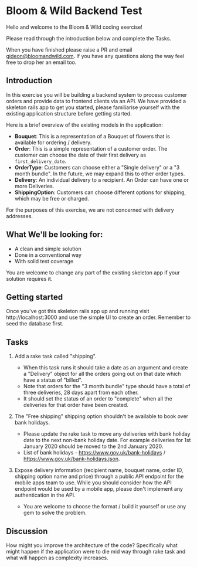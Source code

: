# Bloom & Wild Backend Test

Hello and welcome to the Bloom & Wild coding exercise!

Please read through the introduction below and complete the Tasks.

When you have finished please raise a PR and email gideon@bloomandwild.com. If you have any questions along the way feel free to drop her an email too.

## Introduction

In this exercise you will be building a backend system to process customer orders and provide data to frontend clients via an API.
We have provided a skeleton rails app to get you started, please familiarise yourself with the existing application structure before getting started.

Here is a brief overview of the existing models in the application:
- **Bouquet**: This is a representation of a Bouquet of flowers that is available for ordering / delivery.
- **Order**: This is a simple representation of a customer order. The customer can choose the date of their first delivery as `first_delivery_date`.
- **OrderType**: Customers can choose either a "Single delivery" or a "3 month bundle". In the future, we may expand this to other order types.
- **Delivery**: An individual delivery to a recipient. An Order can have one or more Deliveries.
- **ShippingOption**: Customers can choose different options for shipping, which may be free or charged.

For the purposes of this exercise, we are not concerned with delivery addresses.

## What We'll be looking for:

* A clean and simple solution
* Done in a conventional way
* With solid test coverage

You are welcome to change any part of the existing skeleton app if your solution requires it.

## Getting started

Once you've got this skeleton rails app up and running visit http://localhost:3000 and use the simple UI to create an order. Remember to seed the database first.

## Tasks

1. Add a rake task called "shipping".
   * When this task runs it should take a date
    as an argument and create a "Delivery" object for all the orders going out
    on that date which have a status of "billed".
   * Note that orders for the "3 month bundle" type should have a total of three deliveries, 28 days apart from each other.
   * It should set the status of an order to "complete" when all the deliveries for that order have been created.

2. The "Free shipping" shipping option shouldn't be available to book over bank holidays.
   * Please update the rake task
    to move any deliveries with bank holiday date to the next non-bank holiday date. For example deliveries for 1st January 2020 should be moved to the 2nd January 2020.
   * List of bank holidays - https://www.gov.uk/bank-holidays / https://www.gov.uk/bank-holidays.json.

3. Expose delivery information (recipient name, bouquet name, order ID, shipping option name and price) through a public API endpoint for the mobile apps team to use. While you should consider how the API endpoint would be used by a mobile app, please don't implement any authentication in the API.
   * You are welcome to choose the format / build it yourself or use any gem to solve the problem.


## Discussion

How might you improve the architecture of the code? Specifically what might happen if the application were to die mid way through rake task and what will happen as complexity increases.
